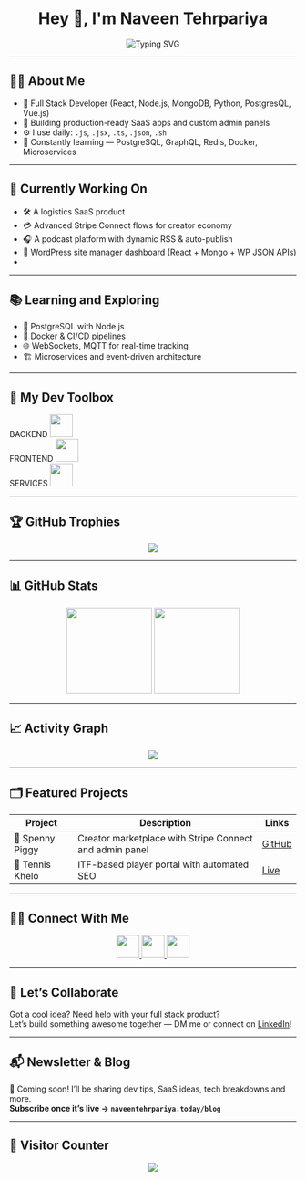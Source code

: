 <h1 align="center">Hey 👋, I'm Naveen Tehrpariya</h1>

<p align="center">
  <img src="https://readme-typing-svg.demolab.com?font=Fira+Code&pause=500&color=F75C7E&center=true&vCenter=true&width=435&lines=Full+Stack+MERN+Developer DevOps+and+Cloud+Enthusiast" alt="Typing SVG" />
</p>

---

## 👨‍💻 About Me

- 🔭 Full Stack Developer (React, Node.js, MongoDB, Python, PostgresQL, Vue.js)
- 🚀 Building production-ready SaaS apps and custom admin panels
- ⚙️ I use daily: `.js`, `.jsx`, `.ts`, `.json`, `.sh`
- 🧠 Constantly learning — PostgreSQL, GraphQL, Redis, Docker, Microservices

---

## 🎯 Currently Working On

- 🛠️ A logistics SaaS product
- 💳 Advanced Stripe Connect flows for creator economy
- 🎧 A podcast platform with dynamic RSS & auto-publish
- 📅 WordPress site manager dashboard (React + Mongo + WP JSON APIs)
- 
---

## 📚 Learning and Exploring

- 🐘 PostgreSQL with Node.js
- 🐳 Docker & CI/CD pipelines
- 🌐 WebSockets, MQTT for real-time tracking
- 🏗️ Microservices and event-driven architecture

---

## 🧰 My Dev Toolbox

<div align="left">
  BACKEND
  <img src="https://skillicons.dev/icons?i=js,ts,react,nextjs,nodejs,express,mongodb,postgres,docker,graphql" height="40"/>
  <br />
  FRONTEND
  <img src="https://skillicons.dev/icons?i=tailwind,html,css,sass,webpack,jquery" height="40"/>
  <br />
  SERVICES
  <img src="https://skillicons.dev/icons?i=git,github,gitlab,vscode,cloudflare,aws,gcp,linux" height="40"/>
</div>

---

## 🏆 GitHub Trophies

<p align="center">
  <img src="https://github-profile-trophy.vercel.app/?username=naveentehrpariya&theme=radical&column=6&margin-w=30&margin-h=20" />
</p>

---

## 📊 GitHub Stats

<p align="center">
  <img src="https://github-readme-stats.vercel.app/api?username=naveentehrpariya&show_icons=true&theme=radical&include_all_commits=true&count_private=true" height="150"/>
  <img src="https://github-readme-stats.vercel.app/api/top-langs/?username=naveentehrpariya&layout=compact&theme=radical" height="150"/>
</p>

---


## 📈 Activity Graph

<p align="center">
  <img src="https://github-readme-activity-graph.vercel.app/graph?username=naveentehrpariya&theme=dracula" />
</p>

---

## 🗂️ Featured Projects

| Project | Description | Links |
|--------|-------------|-------|
| 🛒 Spenny Piggy | Creator marketplace with Stripe Connect and admin panel | [GitHub](https://github.com/naveentehrpariya) |
| 🎾 Tennis Khelo | ITF-based player portal with automated SEO | [Live](https://tenniskhelo.com) |

---

## 🧑‍💻 Connect With Me

<div align="center">
  <a href="https://linkedin.com/in/naveentehrpariya" target="_blank">
    <img src="https://skillicons.dev/icons?i=linkedin" height="40"/>
  </a>
  <a href="https://twitter.com/nvn_tehrpariya" target="_blank">
    <img src="https://skillicons.dev/icons?i=twitter" height="40"/>
  </a>
  <a href="https://instagram.com/_nvn_tehrpariya" target="_blank">
    <img src="https://skillicons.dev/icons?i=instagram" height="40"/>
  </a>
</div>

---

## 💬 Let’s Collaborate

Got a cool idea? Need help with your full stack product?  
Let’s build something awesome together — DM me or connect on [LinkedIn](https://linkedin.com/in/naveentehrpariya)!

---

## 📬 Newsletter & Blog

📢 Coming soon! I’ll be sharing dev tips, SaaS ideas, tech breakdowns and more.  
**Subscribe once it’s live → `naveentehrpariya.today/blog`**

---

## 📍 Visitor Counter

<p align="center">
  <img src="https://profile-counter.glitch.me/naveentehrpariya/count.svg?" />
</p>
